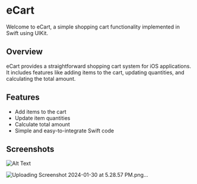 # eCart

Welcome to eCart, a simple shopping cart functionality implemented in Swift using UIKit.

## Overview

eCart provides a straightforward shopping cart system for iOS applications. It includes features like adding items to the cart, updating quantities, and calculating the total amount.

## Features

- Add items to the cart
- Update item quantities
- Calculate total amount
- Simple and easy-to-integrate Swift code

## Screenshots
![Alt Text](./images/screenshot1.png)



![Uploading Screenshot 2024-01-30 at 5.28.57 PM.png…]()
